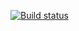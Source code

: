 [![Build status](https://ci.appveyor.com/api/projects/status/bxoqfss4wnhpwfjh?svg=true)](https://ci.appveyor.com/project/Aljona1988/ci1)
